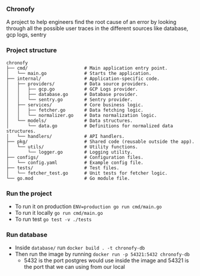 ### Chronofy
A project to help engineers find the root cause of an error by looking through all the possible user traces in the different sources like database, gcp logs, sentry


### Project structure
```
chronofy
├── cmd/                     # Main application entry point.
│   └── main.go              # Starts the application.
├── internal/                # Application-specific code.
│   ├── providers/           # Data source providers.
│   │   ├── gcp.go           # GCP Logs provider.
│   │   ├── database.go      # Database provider.
│   │   └── sentry.go        # Sentry provider.
│   ├── services/            # Core business logic.
│   │   ├── fetcher.go       # Data fetching logic.
│   │   └── normalizer.go    # Data normalization logic.
│   └── models/              # Data structures.
│       └── data.go          # Definitions for normalized data structures.
│   └── handlers/            # API handlers.
├── pkg/                     # Shared code (reusable outside the app).
│   └── utils/               # Utility functions.
│       └── logger.go        # Logging utility.
├── configs/                 # Configuration files.
│   └── config.yaml          # Example config file.
├── tests/                   # Test files.
│   └── fetcher_test.go      # Unit tests for fetcher logic.
└── go.mod                   # Go module file.
```

### Run the project

- To run it on production `ENV=production go run cmd/main.go`
- To run it locally `go run cmd/main.go`
- To run test `go test -v ./tests`

### Run database

- Inside `database/` run `docker build . -t chronofy-db`
- Then run the image by running `docker run -p 54321:5432 chronofy-db` 
    - 5432 is the port postgres would use inside the image and 54321 is the port that we can using from our local